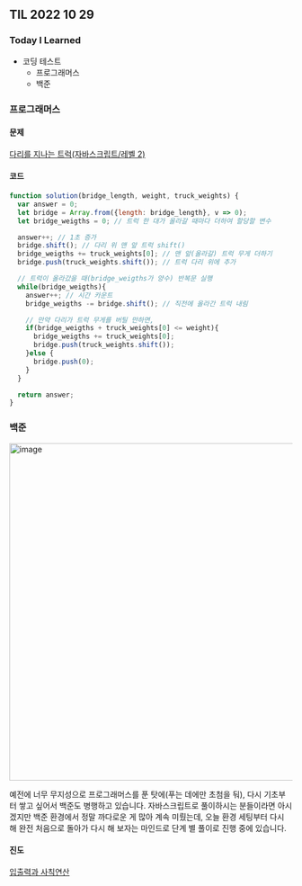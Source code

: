 ## TIL 2022 10 29

### Today I Learned
- 코딩 테스트
  - 프로그래머스
  - 백준

### 프로그래머스 

#### 문제

[다리를 지나는 트럭(자바스크립트/레벨 2)](https://school.programmers.co.kr/learn/courses/30/lessons/42583)

#### 코드

```js
function solution(bridge_length, weight, truck_weights) {
  var answer = 0;
  let bridge = Array.from({length: bridge_length}, v => 0);
  let bridge_weigths = 0; // 트럭 한 대가 올라갈 때마다 더하여 할당할 변수

  answer++; // 1초 증가
  bridge.shift(); // 다리 위 맨 앞 트럭 shift()
  bridge_weigths += truck_weights[0]; // 맨 앞(올라갈) 트럭 무게 더하기
  bridge.push(truck_weights.shift()); // 트럭 다리 위에 추가

  // 트럭이 올라갔을 때(bridge_weigths가 양수) 반복문 실행
  while(bridge_weigths){
    answer++; // 시간 카운트
    bridge_weigths -= bridge.shift(); // 직전에 올라간 트럭 내림

    // 만약 다리가 트럭 무게를 버틸 만하면,
    if(bridge_weigths + truck_weights[0] <= weight){
      bridge_weigths += truck_weights[0];
      bridge.push(truck_weights.shift());
    }else {
      bridge.push(0);
    }
  }

  return answer;
}
```

### 백준

<img width="600" alt="image" src="https://user-images.githubusercontent.com/85447054/198820693-a967c35c-eb9b-4922-9040-3998636ca7e7.png">

예전에 너무 무지성으로 프로그래머스를 푼 탓에(푸는 데에만 초첨을 둬), 다시 기초부터 쌓고 싶어서 백준도 병행하고 있습니다. 자바스크립트로 풀이하시는 분들이라면 아시겠지만 백준 환경에서 정말 까다로운 게 
많아 계속 미뤘는데, 오늘 환경 세팅부터 다시 해 완전 처음으로 돌아가 다시 해 보자는 마인드로 단계 별 풀이로 진행 중에 있습니다.

#### 진도

[입출력과 사칙연산](https://www.acmicpc.net/step/1)
